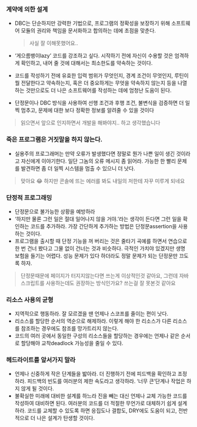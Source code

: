 ### 계약에 의한 설계

- DBC는 단순하지만 강력한 기법으로, 프로그램의 정확성을 보장하기 위해 소프트웨어 모듈의 권리와 책임을 문서화하고 합의하는 데에 초점을 맞춘다.
  > 사실 잘 이해못했어요..
- ‘게으름뱅이lazy’ 코드를 강조하고 싶다. 시작하기 전에 자신이 수용할 것은 엄격하게 확인하고, 내어 줄 것에 대해서는 최소한도를 약속하는 것이다.

- 코드를 작성하기 전에 유효한 입력 범위가 무엇인지, 경계 조건이 무엇인지, 루틴이 뭘 전달한다고 약속하는지, 혹은 더 중요하게는 무엇을 약속하지 않는지 등을 나열하는 것만으로도 더 나은 소프트웨어를 작성하는 데에 엄청난 도움이 된다.
- 단정문이나 DBC 방식을 사용하여 선행 조건과 후행 조건, 불변식을 검증하면 더 일찍 멈추고, 문제에 대한 보다 정확한 정보를 알려줄 수 있을 것이다

> 읽으면서 앞으로 인지하면서 개발을 해봐야지.. 하고 생각했습니다

### 죽은 프로그램은 거짓말을 하지 않는다.

- 실용주의 프로그래머는 만약 오류가 발생했다면 정말로 뭔가 나쁜 일이 생긴 것이라고 자신에게 이야기한다. 일단 그놈의 오류 메시지 좀 읽어라.
  가능한 한 빨리 문제를 발견하면 좀 더 일찍 시스템을 멈출 수 있으니 더 낫다.

> 맞아요 😂 하지만 콘솔에 뜨는 에러를 봐도 내일의 저한테 자꾸 미루게 되네요

### 단정적 프로그래밍

- 단정문으로 불가능한 상황을 예방하라
- ‘하지만 물론 그런 일은 절대 일어나지 않을 거야.’라는 생각이 든다면 그런 일을 확인하는 코드를 추가하라. 가장 간단하게 추가하는 방법은 단정문assertion을 사용하는 것이다.
- 프로그램을 출시할 때 단정 기능을 꺼 버리는 것은 줄타기 곡예를 하면서 연습으로 한 번 건너 봤다고 그물 없이 건너는 것과 비슷하다. 극적인 가치야 있겠지만 생명 보험을 들기는 어렵다. 성능 문제가 있다 하더라도 정말 문제가 되는 단정문만 끄도록 하자.

> 단정문때문에 페이지가 터지지않는다면 쓰는게 이상적인것 같아요, 그런데 자바스크립트를 사용하는데도 권장하는 방식인가요? 쓰는걸 잘 못본것 같아요

### 리소스 사용의 균형

- 지역적으로 행동하라. 잘 모르겠을 땐 언제나 스코프를 줄이는 편이 낫다.
- 리소스를 할당한 순서의 역순으로 해제하라. 이렇게 해야 한 리소스가 다른 리소스를 참조하는 경우에도 참조를 망가트리지 않는다.
- 코드의 여러 곳에서 동일한 구성의 리소스들을 할당하는 경우에는 언제나
  같은 순서로 할당해야 교착deadlock 가능성을 줄일 수 있다.

### 헤드라이트를 앞서가지 말라

- 언제나 신중하게 작은 단계들을 밟아라. 더 진행하기 전에 피드백을 확인하고 조정하라. 피드백의 빈도를 여러분의 제한 속도라고 생각하라. ‘너무 큰’단계나 작업은 하지 않게 될 것이다.
- 불확실한 미래에 대비한 설계를 하느라 진을 빼는 대신 언제나 교체 가능한 코드를 작성하여 대비하면 된다. 여러분의 코드를 더 적절한 무언가로 대체하기 쉽게 설계하라. 코드를 교체할 수 있도록 하면 응집도나 결합도, DRY에도 도움이 되고, 전반적으로 더 나은 설계가 탄생할 것이다.

